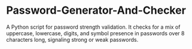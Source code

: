 # Password-Generator-And-Checker
A Python script for password strength validation. It checks for a mix of uppercase, lowercase, digits, and symbol presence in passwords over 8 characters long, signaling strong or weak passwords.
